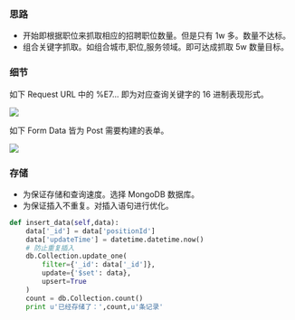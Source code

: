 ### 思路

* 开始即根据职位来抓取相应的招聘职位数量。但是只有 1w 多。数量不达标。
* 组合关键字抓取。如组合城市,职位,服务领域。即可达成抓取 5w 数量目标。

### 细节

如下 Request URL 中的 %E7... 即为对应查询关键字的 16 进制表现形式。

![](http://ww1.sinaimg.cn/large/b10d1ea5gw1f6un014yqij20j7033wet.jpg)

如下 Form Data 皆为 Post 需要构建的表单。

![](http://ww2.sinaimg.cn/large/b10d1ea5gw1f6un0gaislj20ja04ldfz.jpg)

### 存储

* 为保证存储和查询速度。选择 MongoDB 数据库。
* 为保证插入不重复。对插入语句进行优化。

```python
def insert_data(self,data):
    data['_id'] = data['positionId']
    data['updateTime'] = datetime.datetime.now()
    # 防止重复插入
    db.Collection.update_one(
        filter={'_id': data['_id']},
        update={'$set': data},
        upsert=True
    )
    count = db.Collection.count()
    print u'已经存储了：',count,u'条记录'
```
